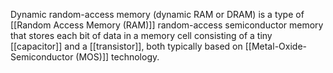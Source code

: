 Dynamic random-access memory (dynamic RAM or DRAM) is a type of [[Random Access Memory (RAM)]] random-access semiconductor memory that stores each bit of data in a memory cell consisting of a tiny [[capacitor]] and a [[transistor]], both typically based on [[Metal-Oxide-Semiconductor (MOS)]] technology. 
